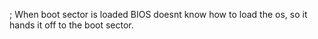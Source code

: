 ; When boot sector is loaded BIOS doesnt know how to load the os, so it hands it off to the boot sector. 
